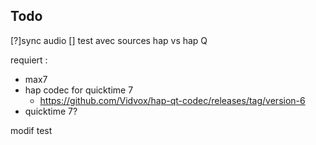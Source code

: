 
## Todo

[?]sync audio
[] test avec sources hap vs hap Q


requiert  :
* max7
* hap codec for quicktime 7
  * https://github.com/Vidvox/hap-qt-codec/releases/tag/version-6
* quicktime 7?

modif test
